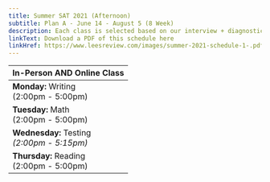 ```yaml
---
title: Summer SAT 2021 (Afternoon)
subtitle: Plan A - June 14 - August 5 (8 Week)
description: Each class is selected based on our interview + diagnostic testing process.
linkText: Download a PDF of this schedule here
linkHref: https://www.leesreview.com/images/summer-2021-schedule-1-.pdf
---
```


| In-Person AND Online Class                                                   |
| ---------------------------------------------------------------------------- |
| **Monday:** Writing<br/> (2:00pm - 5:00pm)                                   |
| **Tuesday:** Math<br/> (2:00pm - 5:00pm)                                     |
| **Wednesday:** Testing<br/><span class="testing"> _(2:00pm - 5:15pm)_</span> |
| **Thursday:** Reading<br/> (2:00pm - 5:00pm)                                 |
